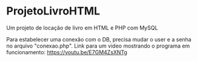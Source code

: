 # ProjetoLivroHTML
Um projeto de locação de livro em HTML e PHP com MySQL

Para estabelecer uma conexão com o DB, precisa mudar o user e a senha no arquivo "conexao.php".
Link para um video mostrando o programa em funcionamento: https://youtu.be/E7GM4ZsXNTg
